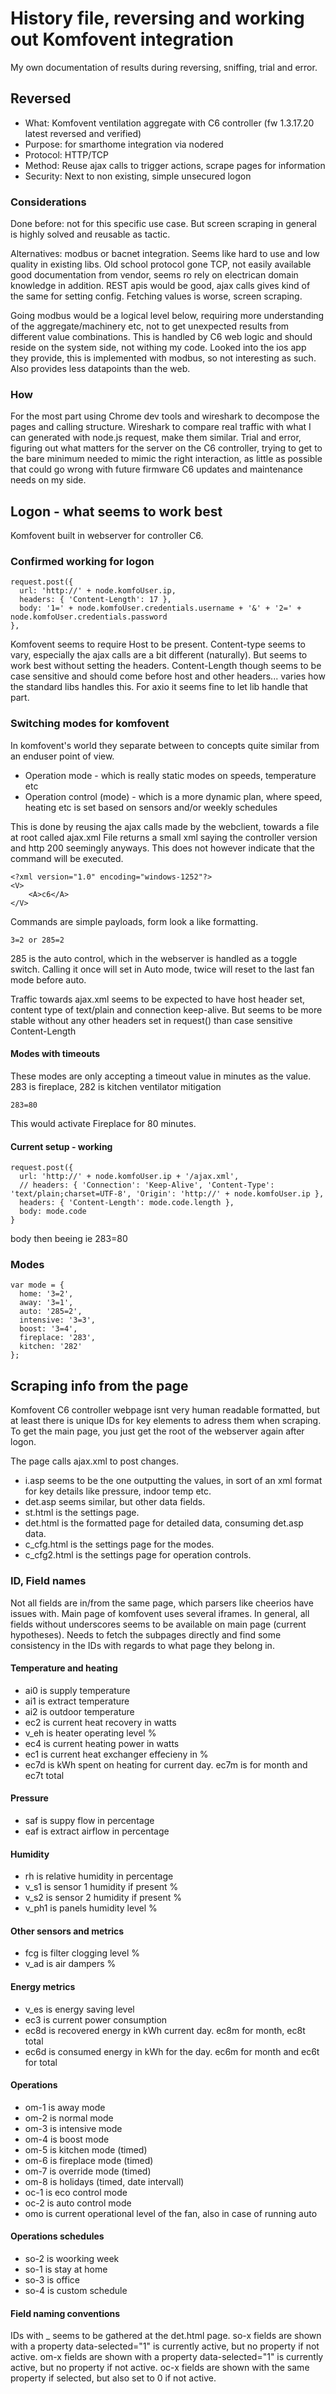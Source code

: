# History file, reversing and working out Komfovent integration
My own documentation of results during reversing, sniffing, trial and error. 

## Reversed
- What: Komfovent ventilation aggregate with C6 controller (fw 1.3.17.20 latest reversed and verified)
- Purpose: for smarthome integration via nodered
- Protocol: HTTP/TCP
- Method: Reuse ajax calls to trigger actions, scrape pages for information
- Security: Next to non existing, simple unsecured logon

### Considerations
Done before: not for this specific use case. But screen scraping in general is highly solved and reusable as tactic.

Alternatives: modbus or bacnet integration. Seems like hard to use and low quality in existing libs. Old school protocol gone TCP, not easily available good documentation from vendor, seems ro rely on electrican domain knowledge in addition. REST apis would be good, ajax calls gives kind of the same for setting config. Fetching values is worse, screen scraping. 

Going modbus would be a logical level below, requiring more understanding of the aggregate/machinery etc, not to get unexpected results from different value combinations. This is handled by C6 web logic and should reside on the system side, not withing my code. 
Looked into the ios app they provide, this is implemented with modbus, so not interesting as such. Also provides less datapoints than the web.

### How
For the most part using Chrome dev tools and wireshark to decompose the pages and calling structure.
Wireshark to compare real traffic with what I can generated with node.js request, make them similar.
Trial and error, figuring out what matters for the server on the C6 controller, trying to get to the bare minimum needed to mimic the right interaction, as little as possible that could go wrong with future firmware C6 updates and maintenance needs on my side.

## Logon - what seems to work best
Komfovent built in webserver for controller C6.

### Confirmed working for logon
	request.post({
      url: 'http://' + node.komfoUser.ip,
      headers: { 'Content-Length': 17 },
      body: '1=' + node.komfoUser.credentials.username + '&' + '2=' + node.komfoUser.credentials.password
    },

Komfovent seems to require Host to be present.
Content-type seems to vary, especially the ajax calls are a bit different (naturally). But seems to work best without setting the headers.
Content-Length though seems to be case sensitive and should come before	host and other headers... varies how the standard libs handles this. For axio it seems fine to let lib handle that part.

### Switching modes for komfovent
In komfovent's world they separate between to concepts quite similar from an enduser point of view.
- Operation mode - which is really static modes on speeds, temperature etc
- Operation control (mode) - which is a more dynamic plan, where speed, heating etc is set based on sensors and/or weekly schedules

This is done by reusing the ajax calls made by the webclient, towards a file at root called ajax.xml
File returns a small xml saying the controller version and http 200 seemingly anyways. This does not however indicate that the command will be executed.

	<?xml version="1.0" encoding="windows-1252"?>
	<V>
		<A>c6</A>
	</V>
Commands are simple payloads, form look a like formatting.

	3=2 or 285=2
285 is the auto control, which in the webserver is handled as a toggle switch. Calling it once will set in Auto mode, twice will reset to the last fan mode before auto. 

Traffic towards ajax.xml seems to be expected to have host header set, content type of text/plain and connection keep-alive. But seems to be more stable without any other headers set in request() than case sensitive Content-Length

#### Modes with timeouts
These modes are only accepting a timeout value in minutes as the value. 283 is fireplace, 282 is kitchen ventilator mitigation

	283=80
This would activate Fireplace for 80 minutes.

#### Current setup - working

	request.post({
      url: 'http://' + node.komfoUser.ip + '/ajax.xml',
      // headers: { 'Connection': 'Keep-Alive', 'Content-Type': 'text/plain;charset=UTF-8', 'Origin': 'http://' + node.komfoUser.ip },
      headers: { 'Content-Length': mode.code.length },
      body: mode.code
    } 
body then beeing ie 283=80

### Modes

	var mode = {
      home: '3=2',
      away: '3=1',
      auto: '285=2',
      intensive: '3=3',
      boost: '3=4',
      fireplace: '283',
      kitchen: '282'
    };

## Scraping info from the page
Komfovent C6 controller webpage isnt very human readable formatted, but at least there is unique IDs for key elements to adress them when scraping.
To get the main page, you just get the root of the webserver again after logon.

The page calls ajax.xml to post changes. 
- i.asp seems to be the one outputting the values, in sort of an xml format for key details like pressure, indoor temp etc.
- det.asp seems similar, but other data fields.
- st.html is the settings page.
- det.html is the formatted page for detailed data, consuming det.asp data.
- c_cfg.html is the settings page for the modes.
- c_cfg2.html is the settings page for operation controls.

### ID, Field names
Not all fields are in/from the same page, which parsers like cheerios have issues with. Main page of komfovent uses several iframes.
In general, all fields without underscores seems to be available on main page (current hypotheses). Needs to fetch the subpages directly and find some consistency in the IDs with regards to what page they belong in.

#### Temperature and heating
- ai0 is supply temperature
- ai1 is extract temperature
- ai2 is outdoor temperature
- ec2 is current heat recovery in watts
- v_eh is heater operating level %
- ec4 is current heating power in watts
- ec1 is current heat exchanger effecieny in %
- ec7d is kWh spent on heating for current day. ec7m is for month and ec7t total

#### Pressure
- saf is suppy flow in percentage
- eaf is extract airflow in percentage

#### Humidity
- rh is relative humidity in percentage
- v_s1 is sensor 1 humidity if present %
- v_s2 is sensor 2 humidity if present %
- v_ph1 is panels humidity level %

#### Other sensors and metrics
- fcg is filter clogging level %
- v_ad is air dampers %

#### Energy metrics
- v_es is energy saving level
- ec3 is current power consumption
- ec8d is recovered energy in kWh current day. ec8m for month, ec8t total
- ec6d is consumed energy in kWh for the day. ec6m for month and ec6t for total

#### Operations
- om-1 is away mode
- om-2 is normal mode
- om-3 is intensive mode
- om-4 is boost mode
- om-5 is kitchen mode (timed)
- om-6 is fireplace mode (timed)
- om-7 is override mode (timed)
- om-8 is holidays (timed, date intervall)
- oc-1 is eco control mode
- oc-2 is auto control mode
- omo is current operational level of the fan, also in case of running auto

#### Operations schedules
- so-2 is woorking week
- so-1 is stay at home
- so-3 is office
- so-4 is custom schedule

#### Field naming conventions
IDs with _ seems to be gathered at the det.html page.
so-x fields are shown with a property data-selected="1" is currently active, but no property if not active.
om-x fields are shown with a property data-selected="1" is currently active, but no property if not active.
oc-x fields are shown with the same property if selected, but also set to 0 if not active.
